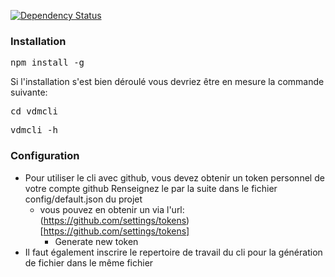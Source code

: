 [![Dependency Status](https://gemnasium.com/badges/github.com/fprieur/vdmcli.svg)](https://gemnasium.com/github.com/fprieur/vdmcli)

### Installation
<pre>npm install -g</pre>

Si l'installation s'est bien déroulé vous devriez être en mesure la commande suivante:
<pre>cd vdmcli</pre>
<pre>vdmcli -h</pre>

### Configuration
* Pour utiliser le cli avec github, vous devez obtenir un token personnel de votre compte github
  Renseignez le par la suite dans le fichier config/default.json du projet
  * vous pouvez en obtenir un via l'url: (https://github.com/settings/tokens)[https://github.com/settings/tokens]
    * Generate new token
* Il faut également inscrire le repertoire de travail du cli pour la génération de fichier dans le même fichier
